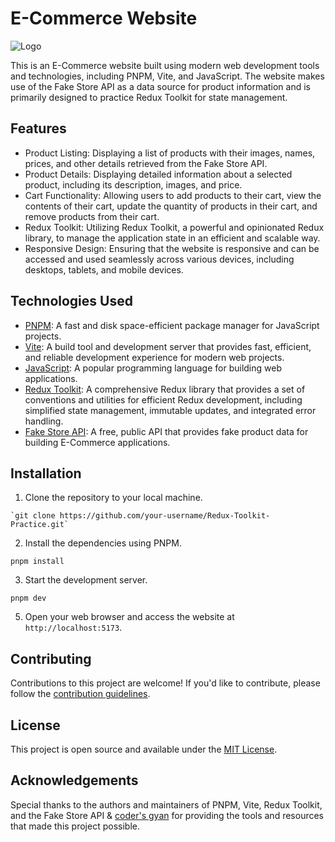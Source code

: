 # E-Commerce Website
<img src="https://github.com/himanshu1221/Redux-Toolkit-Practice/blob/master/E-commerce.png" alt="Logo">

This is an E-Commerce website built using modern web development tools and technologies, including PNPM, Vite, and JavaScript. The website makes use of the Fake Store API as a data source for product information and is primarily designed to practice Redux Toolkit for state management.

## Features

- Product Listing: Displaying a list of products with their images, names, prices, and other details retrieved from the Fake Store API.
- Product Details: Displaying detailed information about a selected product, including its description, images, and price.
- Cart Functionality: Allowing users to add products to their cart, view the contents of their cart, update the quantity of products in their cart, and remove products from their cart.
- Redux Toolkit: Utilizing Redux Toolkit, a powerful and opinionated Redux library, to manage the application state in an efficient and scalable way.
- Responsive Design: Ensuring that the website is responsive and can be accessed and used seamlessly across various devices, including desktops, tablets, and mobile devices.

## Technologies Used

- [PNPM](https://pnpm.io/): A fast and disk space-efficient package manager for JavaScript projects.
- [Vite](https://vitejs.dev/): A build tool and development server that provides fast, efficient, and reliable development experience for modern web projects.
- [JavaScript](https://developer.mozilla.org/en-US/docs/Web/JavaScript): A popular programming language for building web applications.
- [Redux Toolkit](https://redux-toolkit.js.org/): A comprehensive Redux library that provides a set of conventions and utilities for efficient Redux development, including simplified state management, immutable updates, and integrated error handling.
- [Fake Store API](https://fakestoreapi.com/): A free, public API that provides fake product data for building E-Commerce applications.

## Installation

1. Clone the repository to your local machine.
```
`git clone https://github.com/your-username/Redux-Toolkit-Practice.git`
```

2. Install the dependencies using PNPM.
```
pnpm install
```

3. Start the development server.
```
pnpm dev
```


5. Open your web browser and access the website at `http://localhost:5173`.

## Contributing

Contributions to this project are welcome! If you'd like to contribute, please follow the [contribution guidelines](https://github.com/himanshu1221/Redux-Toolkit-Practice/blob/master/CODE_OF_CONDUCT.md).

## License

This project is open source and available under the [MIT License](https://github.com/himanshu1221/Redux-Toolkit-Practice/blob/master/LICENSE.md).

## Acknowledgements

Special thanks to the authors and maintainers of PNPM, Vite, Redux Toolkit, and the Fake Store API & [coder's gyan](https://www.youtube.com/watch?v=XwGNhppX4as&ab_channel=Coder%27sGyan) for providing the tools and resources that made this project possible.




